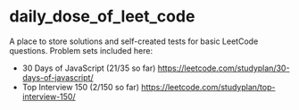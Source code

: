 # daily_dose_of_leet_code

A place to store solutions and self-created tests for basic LeetCode questions. Problem sets included here:
- 30 Days of JavaScript (21/35 so far) https://leetcode.com/studyplan/30-days-of-javascript/
- Top Interview 150 (2/150 so far) https://leetcode.com/studyplan/top-interview-150/